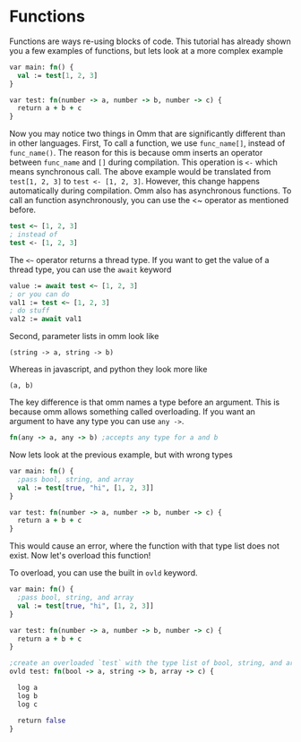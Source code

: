 # Functions

Functions are ways re-using blocks of code. This tutorial has already shown you a few examples of functions, but lets look at a more complex example

```clojure
var main: fn() {
  val := test[1, 2, 3]
}

var test: fn(number -> a, number -> b, number -> c) {
  return a + b + c
}
```

Now you may notice two things in Omm that are significantly different than in other languages. First, To call a function, we use `func_name[]`, instead of `func_name()`. The reason for this is because omm inserts an operator between `func_name` and `[]` during compilation. This operation is `<-` which means synchronous call. The above example would be translated from `test[1, 2, 3]` to `test <- [1, 2, 3]`. However, this change happens automatically during compilation. Omm also has asynchronous functions. To call an function asynchronously, you can use the <~ operator as mentioned before.

```clojure
test <~ [1, 2, 3]
; instead of
test <- [1, 2, 3]
```

The `<~` operator returns a thread type. If you want to get the value of a thread type, you can use the `await` keyword

```clojure
value := await test <~ [1, 2, 3]
; or you can do
val1 := test <~ [1, 2, 3]
; do stuff
val2 := await val1
```

Second, parameter lists in omm look like
```
(string -> a, string -> b)
```
Whereas in javascript, and python they look more like
```
(a, b)
```
The key difference is that omm names a type before an argument. This is because omm allows something called overloading. If you want an argument to have any type you can use `any ->`.
```clojure
fn(any -> a, any -> b) ;accepts any type for a and b
```

Now lets look at the previous example, but with wrong types

```clojure
var main: fn() {
  ;pass bool, string, and array
  val := test[true, "hi", [1, 2, 3]]
}

var test: fn(number -> a, number -> b, number -> c) {
  return a + b + c
}
```

This would cause an error, where the function with that type list does not exist. Now let's overload this function!

To overload, you can use the built in `ovld` keyword.

```clojure
var main: fn() {
  ;pass bool, string, and array
  val := test[true, "hi", [1, 2, 3]]
}

var test: fn(number -> a, number -> b, number -> c) {
  return a + b + c
}

;create an overloaded `test` with the type list of bool, string, and array
ovld test: fn(bool -> a, string -> b, array -> c) {

  log a
  log b
  log c

  return false
}
```
